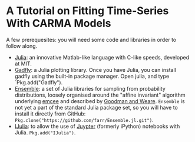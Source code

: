 # A Tutorial on Fitting Time-Series With CARMA Models

A few prerequesites: you will need some code and libraries in order to follow along.

 * [Julia](http://julialang.org): an innovative Matlab-like language with C-like speeds, developed at MIT.
 * [Gadfly](http://dcjones.github.io/Gadfly.jl/): a Julia plotting library.  Once you have Julia, you can install gadfly using the built-in package manager.  Open julia, and type `Pkg.add("Gadfly").
 * [Ensemble](https://github.com/farr/Ensemble.jl): a set of Julia libraries for sampling from probability distributions, loosely organised around the "affine invariant" algorithm underlying [emcee](http://dan.iel.fm/emcee/current/user/install/) and described by [Goodman and Weare](http://www.cims.nyu.edu/~weare/papers/d13.pdf).  `Ensemble` is not yet a part of the standard Julia package set, so you will have to install it directly from GitHub: `Pkg.clone("https://github.com/farr/Ensemble.jl.git")`.
 * [IJulia](https://github.com/JuliaLang/IJulia.jl): to allow the use of [Juypter](http://jupyter.org) (formerly iPython) notebooks with Julia.  `Pkg.add("IJulia")`.
